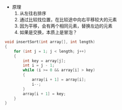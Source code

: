 - 原理
  1. 从左往右排序
  2. 通过比较找位置，在比较途中向右平移较大的元素
  3. 因为平移，会有两个相同元素，替换左边的元素
  4. 如果是交换，本质上是冒泡？
```cpp
void insertSort(int array[], int length)
{
    for (int j = 1; j < length; j++)
    {
        int key = array[j];
        int i = j - 1;
        while (i >= 0 && array[i] > key)
        {
            array[i + 1] = array[i];
            i--;
        }
        array[i + 1] = key;
    }
}
```

